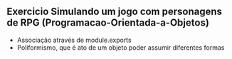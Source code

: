 ## Exercicio Simulando um jogo com personagens de RPG (Programacao-Orientada-a-Objetos)

- Associação através de module.exports
- Poliformismo, que é ato de um objeto poder assumir diferentes formas
